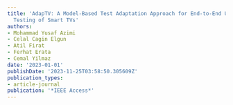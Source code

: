 ```yaml
---
title: 'AdapTV: A Model-Based Test Adaptation Approach for End-to-End User Interface
  Testing of Smart TVs'
authors:
- Mohammad Yusaf Azimi
- Celal Cagin Elgun
- Atil Firat
- Ferhat Erata
- Cemal Yilmaz
date: '2023-01-01'
publishDate: '2023-11-25T03:58:50.305609Z'
publication_types:
- article-journal
publication: '*IEEE Access*'
---
```

